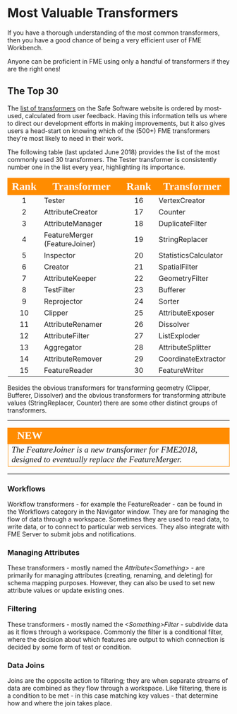 # Most Valuable Transformers #

If you have a thorough understanding of the most common transformers, then you have a good chance of being a very efficient user of FME Workbench.

Anyone can be proficient in FME using only a handful of transformers if they are the right ones!

## The Top 30 ##
The [list of transformers](https://www.safe.com/transformers/) on the Safe Software website is ordered by most-used, calculated from user feedback. Having this information tells us where to direct our development efforts in making improvements, but it also gives users a head-start on knowing which of the (500+) FME transformers they’re most likely to need in their work.

The following table (last updated June 2018) provides the list of the most commonly used 30 transformers. The Tester transformer is consistently number one in the list every year, highlighting its importance.

<table style="border-spacing: 0px">
<tr>
<th style="vertical-align:middle;background-color:darkorange;border: 2px solid darkorange">
<span style="color:white;font-size:x-large;font-weight: bold;font-family:serif">Rank</span></th>
<th style="vertical-align:middle;background-color:darkorange;border: 2px solid darkorange">
<span style="color:white;font-size:x-large;font-weight: bold;font-family:serif">Transformer</th>
<th style="vertical-align:middle;background-color:darkorange;border: 2px solid darkorange">
<span style="color:white;font-size:x-large;font-weight: bold;font-family:serif">Rank</span></th>
<th style="vertical-align:middle;background-color:darkorange;border: 2px solid darkorange">
<span style="color:white;font-size:x-large;font-weight: bold;font-family:serif">Transformer</span></th>
</tr>
<tr><td style="text-align:center">1</td><td>Tester</td><td style="text-align:center">16</td><td>VertexCreator</td></tr>
<tr><td style="text-align:center">2</td><td>AttributeCreator</td><td style="text-align:center">17</td><td>Counter</td></tr>
<tr><td style="text-align:center">3</td><td>AttributeManager</td><td style="text-align:center">18</td><td>DuplicateFilter</td></tr>
<tr><td style="text-align:center">4</td><td>FeatureMerger (FeatureJoiner)</td><td style="text-align:center">19</td><td>StringReplacer</td></tr>
<tr><td style="text-align:center">5</td><td>Inspector</td><td style="text-align:center">20</td><td>StatisticsCalculator</td></tr>
<tr><td style="text-align:center">6</td><td>Creator</td><td style="text-align:center">21</td><td>SpatialFilter</td></tr>
<tr><td style="text-align:center">7</td><td>AttributeKeeper</td><td style="text-align:center">22</td><td>GeometryFilter</td></tr>
<tr><td style="text-align:center">8</td><td>TestFilter</td><td style="text-align:center">23</td><td>Bufferer</td></tr>
<tr><td style="text-align:center">9</td><td>Reprojector</td><td style="text-align:center">24</td><td>Sorter</td></tr>
<tr><td style="text-align:center">10</td><td>Clipper</td><td style="text-align:center">25</td><td>AttributeExposer</td></tr>
<tr><td style="text-align:center">11</td><td>AttributeRenamer</td><td style="text-align:center">26</td><td>Dissolver</td></tr>
<tr><td style="text-align:center">12</td><td>AttributeFilter</td><td style="text-align:center">27</td><td>ListExploder</td></tr>
<tr><td style="text-align:center">13</td><td>Aggregator</td><td style="text-align:center">28</td><td>AttributeSplitter</td></tr>
<tr><td style="text-align:center">14</td><td>AttributeRemover</td><td style="text-align:center">29</td><td>CoordinateExtractor</td></tr>
<tr><td style="text-align:center">15</td><td>FeatureReader</td><td style="text-align:center">30</td><td>FeatureWriter</td></tr>
</table>

Besides the obvious transformers for transforming geometry (Clipper, Bufferer, Dissolver) and the obvious transformers for transforming attribute values (StringReplacer, Counter) there are some other distinct groups of transformers.

---

<!--New Section-->

<table style="border-spacing: 0px">
<tr>
<td style="vertical-align:middle;background-color:darkorange;border: 2px solid darkorange">
<i class="fa fa-bolt fa-lg fa-pull-left fa-fw" style="color:white;padding-right: 12px;vertical-align:text-top"></i>
<span style="color:white;font-size:x-large;font-weight: bold;font-family:serif">NEW</span>
</td>
</tr>

<tr>
<td style="border: 1px solid darkorange">
<span style="font-family:serif; font-style:italic; font-size:larger">
The FeatureJoiner is a new transformer for FME2018, designed to eventually replace the FeatureMerger.
</span>
</td>
</tr>
</table>

---

### Workflows ###
Workflow transformers - for example the FeatureReader - can be found in the Workflows category in the Navigator window. They are for managing the flow of data through a workspace. Sometimes they are used to read data, to write data, or to connect to particular web services. They also integrate with FME Server to submit jobs and notifications.

### Managing Attributes ###
These transformers - mostly named the *Attribute&lt;Something&gt;* - are primarily for managing attributes (creating, renaming, and deleting) for schema mapping purposes. However, they can also be used to set new attribute values or update existing ones.

### Filtering ###
These transformers - mostly named the *&lt;Something&gt;Filter* - subdivide data as it flows through a workspace. Commonly the filter is a conditional filter, where the decision about which features are output to which connection is decided by some form of test or condition.

### Data Joins ###
Joins are the opposite action to filtering; they are when separate streams of data are combined as they flow through a workspace. Like filtering, there is a condition to be met - in this case matching key values - that determine how and where the join takes place.
